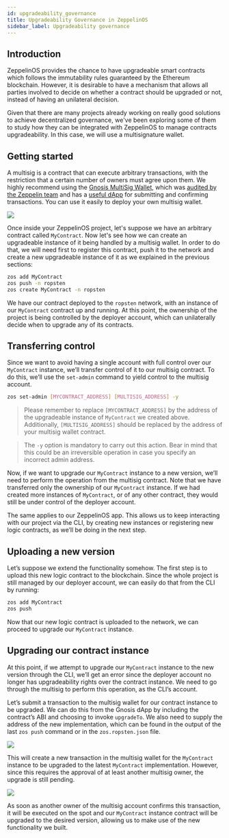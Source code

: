 ```yaml
---
id: upgradeability_governance
title: Upgradeability Governance in ZeppelinOS
sidebar_label: Upgradeability governance
---
```


## Introduction

ZeppelinOS provides the chance to have upgradeable smart contracts which follows the immutability rules guaranteed by 
the Ethereum blockchain. However, it is desirable to have a mechanism that allows all parties involved to decide on 
whether a contract should be upgraded or not, instead of having an unilateral decision.

Given that there are many projects already working on really good solutions to achieve decentralized governance, 
we've been exploring some of them to study how they can be integrated with ZeppelinOS to manage contracts upgradeability.
In this case, we will use a multisignature wallet. 

## Getting started

A multisig is a contract that can execute arbitrary transactions, with the restriction that a certain number of owners 
must agree upon them. We highly recommend using the [Gnosis MultiSig Wallet](https://github.com/gnosis/MultiSigWallet), 
which was [audited by the Zeppelin team](https://blog.zeppelin.solutions/gnosis-multisig-wallet-audit-d702ff0e2b1e) and 
has a [useful dApp](https://wallet.gnosis.pm/) for submitting and confirming transactions. You can use it easily to 
deploy your own multisig wallet.

![](https://lh5.googleusercontent.com/CqtaZkTZqJ_jT9vdQdPj-CNj304InYItfIBi5LnWrnsySGNOpN0HVu9DFIZbE1TpIq20ZN-3bAB1fNhFQiD_fTKqoLFyzQR7bLmmyfMJZABQMYMOnOzfTrsAkk_sgxeEQTriSJAB)

Once inside your ZeppelinOS project, let's suppose we have an arbitrary contract called `MyContract`. Now let's see how 
we can create an upgradeable instance of it being handled by a multisig wallet. In order to do that, we will need first 
to register this contract, push it to the network and create a new upgradeable instance of it as we explained in the 
previous sections: 

```sh
zos add MyContract
zos push -n ropsten
zos create MyContract -n ropsten
```

We have our contract deployed to the `ropsten` network, with an instance of our `MyContract` contract up and running. 
At this point, the ownership of the project is being controlled by the deployer account, which can unilaterally 
decide when to upgrade any of its contracts.

## Transferring control

Since we want to avoid having a single account with full control over our `MyContract` instance, we’ll transfer control 
of it to our multisig contract. To do this, we’ll use the `set-admin` command to yield control to the multisig account.

```sh
zos set-admin [MYCONTRACT_ADDRESS] [MULTISIG_ADDRESS] -y
```

> Please remember to replace `[MYCONTRACT_ADDRESS]` by the address of the upgradeable instance of `MyContract` we 
created above. Additionally, `[MULTISIG_ADDRESS]` should be replaced by the address of your multisig wallet contract. 

> The `-y` option is mandatory to carry out this action. Bear in mind that this could be an irreversible operation in 
case you specify an incorrect admin address.

Now, if we want to upgrade our `MyContract` instance to a new version, we’ll need to perform the operation from the 
multisig contract. Note that we have transferred only the ownership of our `MyContract` instance. If we had created 
more instances of `MyContract`, or of any other contract, they would still be under control of the deployer account.

The same applies to our ZeppelinOS app. This allows us to keep interacting with our project via the CLI, by creating new 
instances or registering new logic contracts, as we’ll be doing in the next step.

## Uploading a new version

Let’s suppose we extend the functionality somehow. The first step is to upload this new logic contract to the blockchain.
Since the whole project is still managed by our deployer account, we can easily do that from the CLI by running:

```sh
zos add MyContract
zos push
```

Now that our new logic contract is uploaded to the network, we can proceed to upgrade our `MyContract` instance.

## Upgrading our contract instance

At this point, if we attempt to upgrade our `MyContract` instance to the new version through the CLI, we’ll get an error
since the deployer account no longer has upgradeability rights over the contract instance. We need to go through the 
multisig to perform this operation, as the CLI’s account.

Let’s submit a transaction to the multisig wallet for our contract instance to be upgraded. We can do this from the 
Gnosis dApp by including the contract’s ABI and choosing to invoke `upgradeTo`. We also need to supply the address of 
the new implementation, which can be found in the output of the last `zos push` command or in the `zos.ropsten.json` 
file.

![](https://lh3.googleusercontent.com/Wi76B5WGVs8_qGD1GPVYpA5oOF4hEVt1mfl1grCszZRfxRlkPS1PsPxm9-Kpm0NfX0qlmq-5rUNfXdEJrIlH8gJK9TNW7NjlZ_QVqAuv5JZRFW-zQNxATQpA9OapPq_6J85nzTLz)

This will create a new transaction in the multisig wallet for the `MyContract` instance to be upgraded to the latest 
`MyContract` implementation. However, since this requires the approval of at least another multisig owner, the upgrade 
is still pending.

![](https://lh3.googleusercontent.com/twzAZicQUubRZaPJpj0ZmjnRICKKkC28LyP6p-CgHH15N3ZVqrlOXuptOBR_hRbIqAxLF8K5sW9SnX3QjidDEKZ2fZ8BBdSGZXn_oibjWOm4Vgu1BshMN3zTgWM6KCafAcN2saHI)

As soon as another owner of the multisig account confirms this transaction, it will be executed on the spot and our 
`MyContract` instance contract will be upgraded to the desired version, allowing us to make use of the new functionality
we built.
